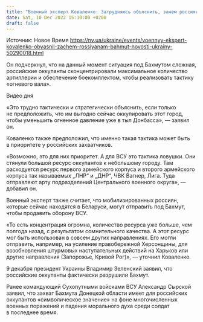 ```yaml
---
title: "Военный эксперт Коваленко: Затрудняюсь объяснить, зачем россиянам Бахмут. Есть только одно предположение"
date: Sat, 10 Dec 2022 15:10:00 +0200
draft: false
---
```

Источник: Новое Время https://nv.ua/ukraine/events/voennyy-ekspert-kovalenko-obyasnil-zachem-rossiyanam-bahmut-novosti-ukrainy-50290018.html


 Он подчеркнул, что на данный момент ситуация под Бахмутом сложная, российские оккупанты сконцентрировали максимальное количество артиллерии и обеспечение боекомплектом, чтобы реализовать тактику «огневого вала».

 Видео дня   

«Это трудно тактически и стратегически объяснить, если только не предположить, что им выгодно сейчас оккупировать этот город, чтобы уменьшить огненное давление уже в тыл Донбасса», — заявил он.

Коваленко также предположил, что именно такая тактика может быть в приоритете у российских захватчиков.

«Возможно, это для них приоритет. А для ВСУ это тактика ловушки. Они стянули большой ресурс оккупантов к небольшому городу. Там расходуется ресурс первого армейского корпуса и второго армейского корпуса так называемых „ЛНР“ и „ДНР“, ЧВК Вагнер, Лига. Туда отправляют арту подразделений Центрального военного округа», — добавил он.

Военный эксперт также считает, что мобилизированных россиян, которые сейчас находятся в Беларуси, могут отправить под Бахмут, чтобы продавить оборону ВСУ.

«То есть концентрация огромна, количество ресурса уже больше, чем полгода назад, с результатом сомнительного качества. А этот ресурс мог быть использован в совсем других направлениях. Его могли отправить, например, на усиление правобережной Херсонщины, для возобновления штурмовых наступательных действий на Харьков или другие направления (Запорожье, Кривой Рог)», — уточнил Коваленко.

9 декабря президент Украины Владимир Зеленский заявил, что российские оккупанты фактически разрушили Бахмут.

Ранее командующий Сухопутными войсками ВСУ Александр Сырской заявил, что захват Бахмута Донецкой области имеет для российских оккупантов «символическое значение» на фоне многочисленных военных поражений и падения морального духа среди солдат в последнее время.
